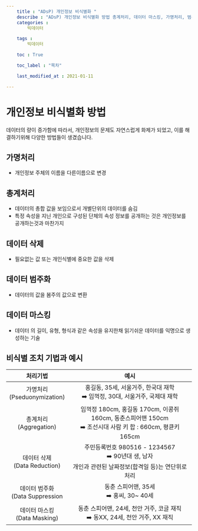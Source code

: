 ```yaml
---
    title : "ADsP) 개인정보 비식별화 "
    describe : "ADsP) 개인정보 비식별화 방법 총계처리, 데이터 마스킹, 가명처리, 범주화"
    categories : 
        빅데이터   

    tags :
        빅데이터

    toc : True

    toc_label : "목차"        

    last_modified_at : 2021-01-11

---
```


# 개인정보 비식별화 방법

데이터의 량이 증가함에 따라서, 개인정보의 문제도 자연스럽게 화제가 되었고, 이를 해결하기위해 다양한 방법들이 생겼습니다. 

## 가명처리

- 개인정보 주체의 이름을 다른이름으로 변경

## 총계처리

- 데이터의 총합 값을 보임으로서 개별단위의 데이터를 숨김
- 특정 속성을 지닌 개인으로 구성된 단체의 속성 정보를 공개하는 것은 개인정보를 공개하는것과 마찬가지

## 데이터 삭제

- 필요없는 값 또는 개인식별에 중요한 값을 삭제

## 데이터 범주화

- 데이터의 값을 봄주의 값으로 변환

## 데이터 마스킹

- 데이터 의 길이, 유형, 형식과 같은 속성을 유지한채 읽기쉬운 데이터를 익명으로 생성하는 기술

## 비식별 조치 기법과 예시

|처리기법|예시|
|:---:|:---:|
|가명처리<br>(Pseduonymization)|홍길동, 35세, 서울거주, 한국대 재학<br>  ➡️ 임꺽정, 30대, 서울거주, 국제대 재학|
|총계처리<br>(Aggregation)|임꺽정 180cm, 홍길동 170cm, 이콩쥐 160cm, 동춘스피어맨 150cm <br>  ➡️ 조선시대 사람 키 합 : 660cm, 평큔키 165cm|
|데이터 삭제<br>(Data Reduction)|주민등록번호 980516 - 1234567 <br>  ➡️ 90년대 생, 남자<br> 개인과 관련된 날짜정보(합격일 등)는 연단위로 처리|
|데이터 범주화<br>(Data Suppression|동춘 스피어맨, 35세 <br>  ➡️ 홍씨, 30~ 40세|
|데이터 마스킹<br>(Data Masking)|동춘 스피어맨, 24세, 천안 거주, 코글 재직 <br>  ➡️ 동XX, 24세, 천안 거주, XX 재직|